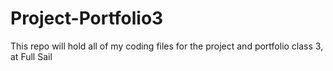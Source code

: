 # Project-Portfolio3
This repo will hold all of my coding files for the project and portfolio class 3, at Full Sail
